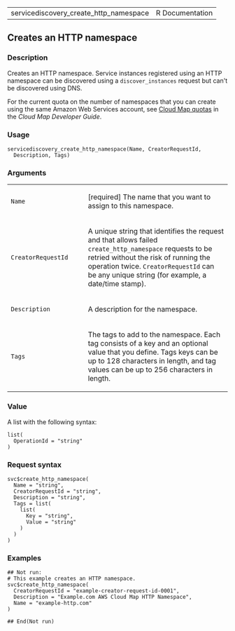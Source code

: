 <table style="width: 100%;">
<tbody>
<tr class="odd">
<td>servicediscovery_create_http_namespace</td>
<td style="text-align: right;">R Documentation</td>
</tr>
</tbody>
</table>

## Creates an HTTP namespace

### Description

Creates an HTTP namespace. Service instances registered using an HTTP
namespace can be discovered using a `discover_instances` request but
can't be discovered using DNS.

For the current quota on the number of namespaces that you can create
using the same Amazon Web Services account, see [Cloud Map
quotas](https://docs.aws.amazon.com/cloud-map/latest/dg/cloud-map-limits.html)
in the *Cloud Map Developer Guide*.

### Usage

    servicediscovery_create_http_namespace(Name, CreatorRequestId,
      Description, Tags)

### Arguments

<table>
<colgroup>
<col style="width: 35%" />
<col style="width: 65%" />
</colgroup>
<tbody>
<tr class="odd">
<td><code
id="servicediscovery_create_http_namespace_:_Name">Name</code></td>
<td><p>[required] The name that you want to assign to this
namespace.</p></td>
</tr>
<tr class="even">
<td><code
id="servicediscovery_create_http_namespace_:_CreatorRequestId">CreatorRequestId</code></td>
<td><p>A unique string that identifies the request and that allows
failed <code>create_http_namespace</code> requests to be retried without
the risk of running the operation twice. <code>CreatorRequestId</code>
can be any unique string (for example, a date/time stamp).</p></td>
</tr>
<tr class="odd">
<td><code
id="servicediscovery_create_http_namespace_:_Description">Description</code></td>
<td><p>A description for the namespace.</p></td>
</tr>
<tr class="even">
<td><code
id="servicediscovery_create_http_namespace_:_Tags">Tags</code></td>
<td><p>The tags to add to the namespace. Each tag consists of a key and
an optional value that you define. Tags keys can be up to 128 characters
in length, and tag values can be up to 256 characters in
length.</p></td>
</tr>
</tbody>
</table>

### Value

A list with the following syntax:

    list(
      OperationId = "string"
    )

### Request syntax

    svc$create_http_namespace(
      Name = "string",
      CreatorRequestId = "string",
      Description = "string",
      Tags = list(
        list(
          Key = "string",
          Value = "string"
        )
      )
    )

### Examples

    ## Not run: 
    # This example creates an HTTP namespace.
    svc$create_http_namespace(
      CreatorRequestId = "example-creator-request-id-0001",
      Description = "Example.com AWS Cloud Map HTTP Namespace",
      Name = "example-http.com"
    )

    ## End(Not run)

